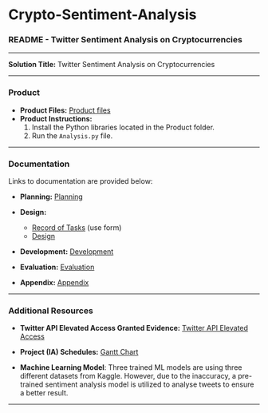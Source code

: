 # Crypto-Sentiment-Analysis

### README - Twitter Sentiment Analysis on Cryptocurrencies

---

**Solution Title:** Twitter Sentiment Analysis on Cryptocurrencies

---

### Product

- **Product Files:** [Product files](Product)
- **Product Instructions:**
  1. Install the Python libraries located in the Product folder.
  2. Run the `Analysis.py` file.

---

### Documentation

Links to documentation are provided below:

- **Planning:** [Planning](Documentation/Planning.pdf)
  
- **Design:**
  - [Record of Tasks](Documentation/Record_of_tasks.pdf) (use form)
  - [Design](Documentation/Design.pdf)
  
- **Development:** [Development](Documentation/Development.pdf)

- **Evaluation:** [Evaluation](Documentation/Evaluation.pdf)

- **Appendix:** [Appendix](Documentation/Appendix.pdf)

---

### Additional Resources

- **Twitter API Elevated Access Granted Evidence:** [Twitter API Elevated Access](Documentation/Project%20Evidence%20-%20Video_Audio_Image/Twitter_API_Elevated_Access.pdf)

- **Project (IA) Schedules:** [Gantt Chart](Documentation/Project%20Evidence%20-%20Video_Audio_Image/Gantt_Chart.pdf)

- **Machine Learning Model**: Three trained ML models are using three different datasets from Kaggle. However, due to the inaccuracy, a pre-trained sentiment analysis model is utilized to analyse tweets to ensure a better result. 

---

